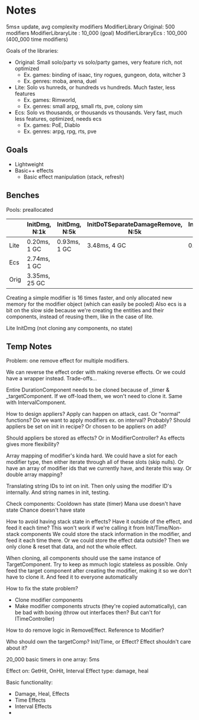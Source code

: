 # Notes

5ms± update, avg complexity modifiers
ModifierLibrary Original: 500 modifiers
ModifierLibraryLite : 10_000 (goal)
ModifierLibraryEcs : 100_000 (400_000 time modifiers)

Goals of the libraries:
* Original: Small solo/party vs solo/party games, very feature rich, not optimized
  * Ex. games: binding of isaac, tiny rogues, gungeon, dota, witcher 3
  * Ex. genres: moba, arena, duel
* Lite: Solo vs hunreds, or hundreds vs hundreds. Much faster, less features
  * Ex. games: Rimworld,
  * Ex. genres: small arpg, small rts, pve, colony sim
* Ecs: Solo vs thousands, or thousands vs thousands. Very fast, much less features, optimized, needs ecs
  * Ex. games: PoE, Diablo
  * Ex. genres: arpg, rpg, rts, pve

## Goals

* Lightweight
* Basic++ effects
  * Basic effect manipulation (stack, refresh)

## Benches

Pools: preallocated

|      | InitDmg, N:1k | InitDmg, N:5k | InitDoTSeparateDamageRemove, N:5k | InitDoTSeparateDamageRemove pool, N:5k | InitDoTSeparateDamageRemove pool reset return, N:5k |
|------|---------------|---------------|-----------------------------------|----------------------------------------|-----------------------------------------------------|
| Lite | 0.20ms,  1 GC | 0.93ms, 1 GC  | 3.48ms, 4 GC                      | 0.32ms, 0 GC                           | 0.75ms, 0 GC                                        |
| Ecs  | 2.74ms,  1 GC |               |                                   |                                        |                                                     |
| Orig | 3.35ms, 25 GC |               |                                   |                                        |                                                     |

Creating a simple modifier is 16 times faster, and only allocated new memory for the modifier object (which can easily be pooled)
Also ecs is a bit on the slow side because we're creating the entities and their components, instead of reusing them, like in the case of lite.

Lite InitDmg (not cloning any components, no state)

## Temp Notes

Problem: one remove effect for multiple modifiers.

We can reverse the effect order with making reverse effects. Or we could have a wrapper instead. Trade-offs...

Entire DurationComponent needs to be cloned because of _timer & _targetComponent. If we off-load them, we won't need to clone it.
Same with IntervalComponent.

How to design appliers?
Apply can happen on attack, cast. Or "normal" functions? Do we want to apply modifiers ex. on interval? Probably?
Should appliers be set on init in recipe? Or chosen to be appliers on add?

Should appliers be stored as effects? Or in ModifierController?
As effects gives more flexibility?

Array mapping of modifier's kinda hard. We could have a slot for each modifier type, then either iterate through all of these slots (skip nulls).
Or have an array of modifier ids that we currently have, and iterate this way.
Or double array mapping?

Translating string IDs to int on init. Then only using the modifier ID's internally. And string names in init, testing. 

Check components:
Cooldown has state (timer)
Mana use doesn't have state
Chance doesn't have state

How to avoid having stack state in effects? Have it outside of the effect, and feed it each time?
This won't work if we're calling it from Init/Time/Non-stack components
We could store the stack information in the modifier, and feed it each time there.
Or we could store the effect data outside? Then we only clone & reset that data, and not the whole effect.

When cloning, all components should use the same instance of TargetComponent.
Try to keep as mmuch logic stateless as possible.
Only feed the target component after creating the modifier, making it so we don't have to clone it. And feed it to everyone automatically

How to fix the state problem?
* Clone modifier components
* Make modifier components structs (they're copied automatically), can be bad with boxing (throw out interfaces then? But can't for ITimeController)

How to do remove logic in RemoveEffect.
Reference to Modifier?

Who should own the targetComp?
Init/Time, or Effect?
Effect shouldn't care about it?

20_000 basic timers in one array: 5ms

Effect on: GetHit, OnHit, Interval
Effect type: damage, heal

Basic functionality:
* Damage, Heal, Effects
* Time Effects
* Interval Effects
* 